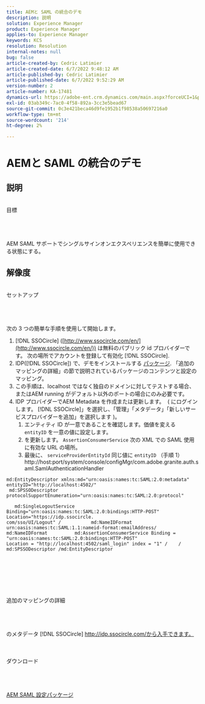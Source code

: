 ```yaml
---
title: AEMと SAML の統合のデモ
description: 説明
solution: Experience Manager
product: Experience Manager
applies-to: Experience Manager
keywords: KCS
resolution: Resolution
internal-notes: null
bug: false
article-created-by: Cedric Latimier
article-created-date: 6/7/2022 9:48:12 AM
article-published-by: Cedric Latimier
article-published-date: 6/7/2022 9:52:29 AM
version-number: 2
article-number: KA-17481
dynamics-url: https://adobe-ent.crm.dynamics.com/main.aspx?forceUCI=1&pagetype=entityrecord&etn=knowledgearticle&id=3c8a2cf0-46e6-ec11-bb3c-000d3a3b17fa
exl-id: 03ab349c-7ac0-4f58-892a-3cc3e5bead67
source-git-commit: 0c3e421beca46d9fe1952b1f98538a50697216a0
workflow-type: tm+mt
source-wordcount: '214'
ht-degree: 2%

---
```


# AEMと SAML の統合のデモ

## 説明

<br>    目標<br><br><br><br>\
AEM SAML サポートでシングルサインオンエクスペリエンスを簡単に使用できる状態にする。


## 解像度

<br>セットアップ<br><br><br><br>\
次の 3 つの簡単な手順を使用して開始します。

1. [!DNL SSOCircle] ([http://www.ssocircle.com/en/](http://www.ssocircle.com/en/)) は無料のパブリック id プロバイダーです。 次の場所でアカウントを登録して有効化 [!DNL SSOCircle].
2. IDP([!DNL SSOCircle]) で、デモをインストールする [パッケージ](https://files.acrobat.com/a/preview/d0017bf5-c35a-483e-80a0-d6bfb0526299). 「追加のマッピングの詳細」の節で説明されているパッケージのコンテンツと設定のマッピング。
3. この手順は、localhost ではなく独自のドメインに対してテストする場合、またはAEM running がデフォルト以外のポートの場合にのみ必要です。
4. IDP プロバイダーでAEM Metadata を作成または更新します。  ( にログインします。 [!DNL SSOCircle]」を選択し、「管理」「メタデータ」「新しいサービスプロバイダーを追加」を選択します )。 
   1. エンティティ ID が一意であることを確認します。価値を変える `entityID` を一意の値に設定します。
   2. を更新します。 `AssertionConsumerService` 次の XML での SAML 使用に有効な URL の場所。
   3. 最後に、 `serviceProviderEntityId` 同じ値に `entityID` （手順 1） http://host:port/system/console/configMgr/com.adobe.granite.auth.saml.SamlAuthenticationHandler


```
md:EntityDescriptor xmlns:md="urn:oasis:names:tc:SAML:2.0:metadata" entityID="http://localhost:4502/"   
 md:SPSSODescriptor protocolSupportEnumeration="urn:oasis:names:tc:SAML:2.0:protocol"         
   md:SingleLogoutService Binding="urn:oasis:names:tc:SAML:2.0:bindings:HTTP-POST" Location="https://idp.ssocircle.
com/sso/UI/Logout" /           md:NameIDFormat urn:oasis:names:tc:SAML:1.1:nameid-format:emailAddress/ 
md:NameIDFormat          md:AssertionConsumerService Binding = "urn:oasis:names:tc:SAML:2.0:bindings:HTTP-POST" 
Location = "http://localhost:4502/saml_login" index = "1" /    / md:SPSSODescriptor /md:EntityDescriptor 
```

<br><br><br><br><br><br>    追加のマッピングの詳細<br><br><br><br>\
のメタデータ [!DNL SSOCircle] http://idp.ssocircle.com/から入手できます。
<br><br><br><br>    ダウンロード<br><br><br><br>\
[AEM SAML 設定パッケージ](https://files.acrobat.com/a/preview/d0017bf5-c35a-483e-80a0-d6bfb0526299)
